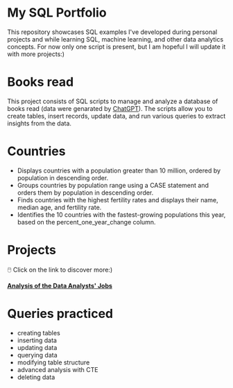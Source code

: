 # My SQL Portfolio

This repository showcases SQL examples I've developed during personal projects and while learning SQL, machine learning, and other data analytics concepts.
For now only one script is present, but I am hopeful I will update it with more projects:)

# Books read

This project consists of SQL scripts to manage and analyze a database of books read (data were genarated by [ChatGPT](chatgpt.com)). The scripts allow you to create tables, insert records, update data, and run various queries to extract insights from the data.

# Countries

- Displays countries with a population greater than 10 million, ordered by population in descending order.
- Groups countries by population range using a CASE statement and orders them by population in descending order.
- Finds countries with the highest fertility rates and displays their name, median age, and fertility rate.
- Identifies the 10 countries with the fastest-growing populations this year, based on the percent_one_year_change column.

# Projects

🖱️ Click on the link to discover more:)

**[Analysis of the Data Analysts' Jobs](Project_Data_Job_Analysis\sql_load)**


# Queries practiced
- creating tables
- inserting data
- updating data
- querying data
- modifying table structure
- advanced analysis with CTE 
- deleting data